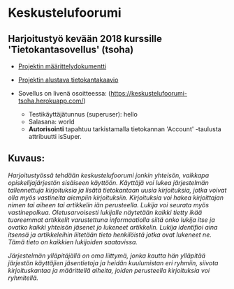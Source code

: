 # Keskustelufoorumi

## Harjoitustyö kevään 2018 kurssille 'Tietokantasovellus' (tsoha)

* [Projektin määrittelydokumentti](https://github.com/otsha/tsoha-keskustelufoorumi/blob/master/documentation/description.md)

* [Projektin alustava tietokantakaavio](https://github.com/otsha/tsoha-keskustelufoorumi/blob/master/documentation/databasediagram.png)

* Sovellus on livenä osoitteessa: (https://keskustelufoorumi-tsoha.herokuapp.com/)
  * Testikäyttäjätunnus (superuser): hello
  * Salasana: world
  * **Autorisointi** tapahtuu tarkistamalla tietokannan 'Account' -taulusta attribuutti isSuper.

## Kuvaus:

*Harjoitustyössä tehdään keskustelufoorumi jonkin yhteisön, vaikkapa opiskelijajärjestön sisäiseen käyttöön. Käyttäjä voi lukea järjestelmän tallennettuja kirjoituksia ja lisätä tietokantaan uusia kirjoituksia, jotka voivat olla myös vastineita aiempiin kirjoituksiin. Kirjoituksia voi hakea kirjoittajan nimen tai aiheen tai artikkelin iän perusteella. Lukija voi seurata myös vastinepolkua. Oletusarvoisesti lukijalle näytetään kaikki tietty ikää tuoreemmat artikkelit varustettuna informaatiolla siitä onko lukija itse ja ovatko kaikki yhteisön jäsenet jo lukeneet artikkelin. Lukija identifioi aina itsensä ja artikkeleihin liitetään tieto henkilöistä jotka ovat lukeneet ne. Tämä tieto on kaikkien lukijoiden saatavissa.*

*Järjestelmän ylläpitäjällä on oma liittymä, jonka kautta hän ylläpitää järjestön käyttäjien jäsentietoja ja heidän kuulumistan eri ryhmiin, siivota kirjoituskantaa ja määrittellä aiheita, joiden perusteella kirjoituksia voi ryhmitellä.*
